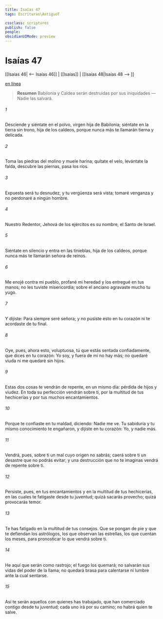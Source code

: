 ```yaml
---
title: Isaías 47
tags: Escrituras\AntiguoT

cssclass: scriptures
publish: false
people:
obsidianUIMode: preview
---
```


# Isaías 47
[[Isaías 46| <-- Isaías 46]] | [[Isaías]] | [[Isaías 48|Isaías 48 --> ]]

[en línea](https://churchofjesuschrist.org/study/scriptures/ot/isa/47?lang=spa)

> __Resumen__
Babilonia y Caldea serán destruidas por sus iniquidades — Nadie las salvará.

###### 1 
Desciende y siéntate en el polvo, virgen hija de Babilonia; siéntate en la tierra sin trono, hija de los caldeos, porque nunca más te llamarán tierna y delicada.

###### 2 
Toma las piedras del molino y muele harina; quítate el velo, levántate la falda, descubre las piernas, pasa los ríos.

###### 3 
Expuesta será tu desnudez, y tu vergüenza será vista; tomaré venganza y no perdonaré a ningún hombre.

###### 4 
Nuestro Redentor, Jehová de los ejércitos es su nombre, el Santo de Israel.

###### 5 
Siéntate en silencio y entra en las tinieblas, hija de los caldeos, porque nunca más te llamarán señora de reinos.

###### 6 
Me enojé contra mi pueblo, profané mi heredad y los entregué en tus manos; no les tuviste misericordia; sobre el anciano agravaste mucho tu yugo.

###### 7 
Y dijiste: Para siempre seré señora; y no pusiste esto en tu corazón ni te acordaste de tu final.

###### 8 
Oye, pues, ahora esto, voluptuosa, tú que estás sentada confiadamente, que dices en tu corazón: Yo soy, y fuera de mí no hay más; no quedaré viuda ni me quedaré sin hijos.

###### 9 
Estas dos cosas te vendrán de repente, en un mismo día: pérdida de hijos y viudez. En toda su perfección vendrán sobre ti, por la multitud de tus hechicerías y por tus muchos encantamientos.

###### 10 
Porque te confiaste en tu maldad, diciendo: Nadie me ve. Tu sabiduría y tu mismo conocimiento te engañaron, y dijiste en tu corazón: Yo, y nadie más.

###### 11 
Vendrá, pues, sobre ti un mal cuyo origen no sabrás; caerá sobre ti un desastre que no podrás evitar; y una destrucción que no te imaginas vendrá de repente sobre ti.

###### 12 
Persiste, pues, en tus encantamientos y en la multitud de tus hechicerías, en las cuales te fatigaste desde tu juventud; quizá sacarás provecho; quizá provocarás temor.

###### 13 
Te has fatigado en la multitud de tus consejos. Que se pongan de pie y que te defiendan los astrólogos, los que observan las estrellas, los que cuentan los meses, para pronosticar lo que vendrá sobre ti.

###### 14 
He aquí que serán como rastrojo; el fuego los quemará; no salvarán sus vidas del poder de la llama; no quedará brasa para calentarse ni lumbre ante la cual sentarse.

###### 15 
Así te serán aquellos con quienes has trabajado, que han comerciado contigo desde tu juventud; cada uno irá por su camino; no habrá quien te salve.

